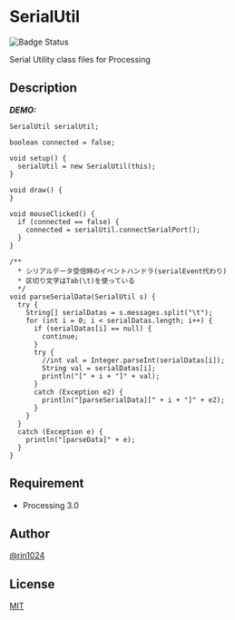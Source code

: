 # SerialUtil

![Badge Status](https://ci-as-a-service)

Serial Utility class files for Processing

## Description

***DEMO:***

    SerialUtil serialUtil;

    boolean connected = false;

    void setup() {
      serialUtil = new SerialUtil(this);
    }

    void draw() {
    }

    void mouseClicked() {
      if (connected == false) {
        connected = serialUtil.connectSerialPort();
      }
    }

    /**
      * シリアルデータ受信時のイベントハンドラ(serialEvent代わり)
      * 区切り文字はTab(\t)を使っている
      */
    void parseSerialData(SerialUtil s) {
      try {
        String[] serialDatas = s.messages.split("\t");
        for (int i = 0; i < serialDatas.length; i++) {
          if (serialDatas[i] == null) {
            continue;
          }
          try {
            //int val = Integer.parseInt(serialDatas[i]);
            String val = serialDatas[i];
            println("[" + i + "]" + val);
          }
          catch (Exception e2) {
            println("[parseSerialData][" + i + "]" + e2);
          }
        }
      }
      catch (Exception e) {
        println("[parseData]" + e);
      }
    }


## Requirement

- Processing 3.0

## Author

[@rin1024](https://twitter.com/rin1024)

## License

[MIT](http://b4b4r07.mit-license.org)

